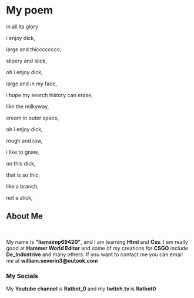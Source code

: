 <h1> My poem </h1> 
<p> in all its glory </p> 

<p>i enjoy dick,<br>   

large and thicccccccc, <br>

slipery and slick, <br>

oh i enjoy dick, <br>

large and in my face, <br>  

i hope my search history can erase,<br>

like the milkyway, <br>

cream in outer space,<br>

oh i enjoy dick, <br>

rough and raw,<br> 

i like to gnaw,<br> 

on this dick, <br>

that is so thic, <br>

like a branch,<br>

not a stick,</p> 

<h2> About Me </h2> <br>

<p> My name is <strong>"liamsimp69420"</strong>, and I am learning <strong> Html </strong> and <strong>Css</strong>. I am really good at <strong>Hammer World Editor</strong> and some of my creations for <strong>CSGO</strong> include <strong> De_Industrive </strong> and many others. If you want to contact me you can email me at <strong>william.severin3@outook.com</strong>    
 
<h3> My Socials </h3> 
<p> My <strong> Youtube channel </strong> is <strong> Ratbot_0 </strong> and my <strong> twitch.tv </strong> is <strong> Ratbot0 </strong>  
